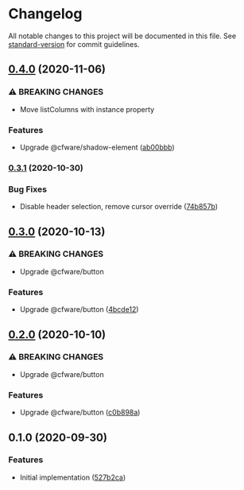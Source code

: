 # Changelog

All notable changes to this project will be documented in this file. See [standard-version](https://github.com/conventional-changelog/standard-version) for commit guidelines.

## [0.4.0](https://github.com/cfware/list/compare/v0.3.1...v0.4.0) (2020-11-06)


### ⚠ BREAKING CHANGES

* Move listColumns with instance property

### Features

* Upgrade @cfware/shadow-element ([ab00bbb](https://github.com/cfware/list/commit/ab00bbb0c83158d97522f7426bc34c7bff2a7cba))

### [0.3.1](https://github.com/cfware/list/compare/v0.3.0...v0.3.1) (2020-10-30)


### Bug Fixes

* Disable header selection, remove cursor override ([74b857b](https://github.com/cfware/list/commit/74b857b9162dfe781158b44bfe094b37c42e7574))

## [0.3.0](https://github.com/cfware/list/compare/v0.2.0...v0.3.0) (2020-10-13)


### ⚠ BREAKING CHANGES

* Upgrade @cfware/button

### Features

* Upgrade @cfware/button ([4bcde12](https://github.com/cfware/list/commit/4bcde122064dde5f46bfcf3db967ac99ec0d6395))

## [0.2.0](https://github.com/cfware/list/compare/v0.1.0...v0.2.0) (2020-10-10)


### ⚠ BREAKING CHANGES

* Upgrade @cfware/button

### Features

* Upgrade @cfware/button ([c0b898a](https://github.com/cfware/list/commit/c0b898a72925d1fe37b4002666b1bd3f7c48228a))

## 0.1.0 (2020-09-30)


### Features

* Initial implementation ([527b2ca](https://github.com/cfware/list/commit/527b2ca430fd2be2ffaf7072cc14dbd1e68b7257))

